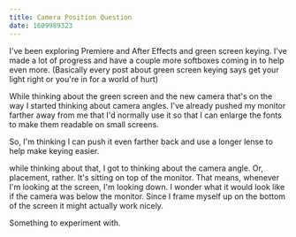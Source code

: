 ```yaml
---
title: Camera Position Question
date: 1609989323
--- 
```


I've been exploring Premiere and After Effects and green screen keying. I've made a lot of progress and have a couple more softboxes coming in to help even more. (Basically every post about green screen keying says get your light right or you're in for a world of hurt)

While thinking about the green screen and the new camera that's on the way I started thinking about camera angles. I've already pushed my monitor farther away from me that I'd normally use it so that I can enlarge the fonts to make them readable on small screens. 

So, I'm thinking I can push it even farther back and use a longer lense to help make keying easier. 

while thinking about that, I got to thinking about the camera angle. Or, placement, rather. It's sitting on top of the monitor. That means, whenever I'm looking at the screen, I'm looking down. I wonder what it would look like if the camera was below the monitor. Since I frame myself up on the bottom of the screen it might actually work nicely.

Something to experiment with. 

